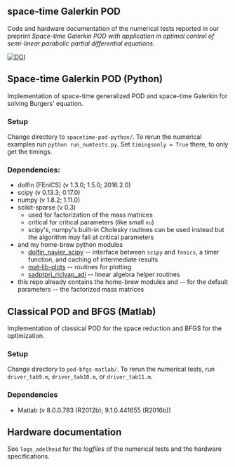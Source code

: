 space-time Galerkin POD 
---

Code and hardware documentation of the numerical tests reported in our preprint *Space-time Galerkin POD with application in optimal control of semi-linear parabolic partial differential equations*.

[![DOI](https://zenodo.org/badge/73575460.svg)](https://zenodo.org/badge/latestdoi/73575460)

## Space-time Galerkin POD (Python)

Implementation of space-time generalized POD and space-time Galerkin for solving Burgers' equation.

### Setup
Change directory to `spacetime-pod-python/`.
To rerun the numerical examples run `python run_numtests.py`. Set `timingsonly = True` there, to only get the timings.

### Dependencies:
 * dolfin (FEniCS) (v 1.3.0; 1.5.0; 2016.2.0)
 * scipy (v 0.13.3; 0.17.0)
 * numpy (v 1.8.2; 1.11.0)
 * scikit-sparse (v 0.3)
    * used for factorization of the mass matrices
	* critical for critical parameters (like small `nu`)
    * scipy's, numpy's built-in Cholesky routines can be used instead but the algorithm may fail at critical parameters
 * and my home-brew python modules
   * [dolfin_navier_scipy](https://github.com/highlando/dolfin_navier_scipy) -- interface between `scipy` and `fenics`, a timer function, and caching of intermediate results
   * [mat-lib-plots](https://github.com/highlando/mat-lib-plots) -- routines for plotting
   * [sadptprj_riclyap_adi](https://github.com/highlando/sadptprj_riclyap_adi) -- linear algebra helper routines
 * this repo already contains the home-brew modules and -- for the default parameters -- the factorized mass matrices

## Classical POD and BFGS (Matlab)
Implementation of classical POD for the space reduction and BFGS for the optimization.

### Setup 
Change directory to `pod-bfgs-matlab/`. To rerun the numerical tests, run `driver_tab9.m`, `driver_tab10.m`, or `driver_tab11.m`.

### Dependencies
 * Matlab (v 8.0.0.783 (R2012b); 9.1.0.441655 (R2016b))

## Hardware documentation
See `logs_adelheid` for the *logfiles* of the numerical tests and the hardware specifications.
